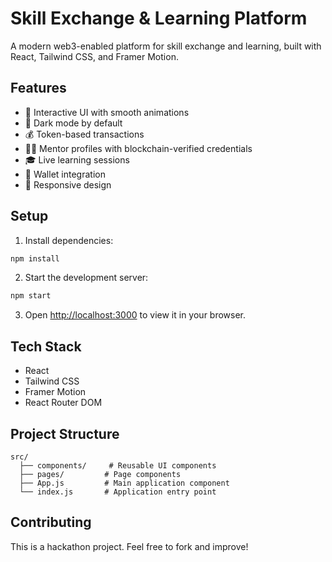 # Skill Exchange & Learning Platform

A modern web3-enabled platform for skill exchange and learning, built with React, Tailwind CSS, and Framer Motion.

## Features

- 🎯 Interactive UI with smooth animations
- 🌙 Dark mode by default
- 💰 Token-based transactions
- 👨‍🏫 Mentor profiles with blockchain-verified credentials
- 🎓 Live learning sessions
- 💼 Wallet integration
- 📱 Responsive design

## Setup

1. Install dependencies:
```bash
npm install
```

2. Start the development server:
```bash
npm start
```

3. Open [http://localhost:3000](http://localhost:3000) to view it in your browser.

## Tech Stack

- React
- Tailwind CSS
- Framer Motion
- React Router DOM

## Project Structure

```
src/
  ├── components/     # Reusable UI components
  ├── pages/         # Page components
  ├── App.js         # Main application component
  └── index.js       # Application entry point
```

## Contributing

This is a hackathon project. Feel free to fork and improve!
